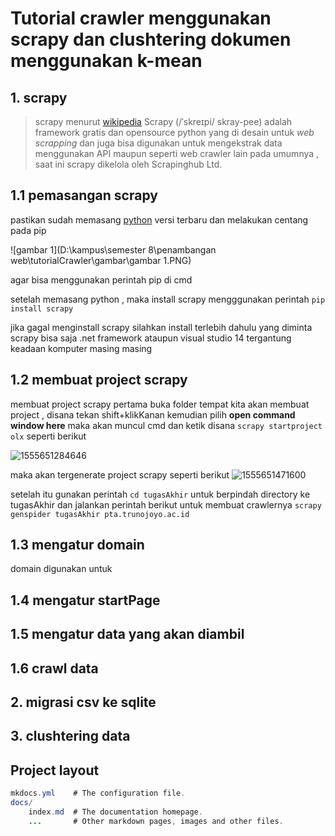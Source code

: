 # **Tutorial crawler menggunakan scrapy dan clushtering dokumen menggunakan k-mean**

## **1. scrapy**

> scrapy menurut [wikipedia](https://en.wikipedia.org/wiki/Scrapy) Scrapy (/ˈskreɪpi/ skray-pee) adalah framework gratis dan opensource python yang di desain untuk *web scrapping* dan juga bisa digunakan untuk mengekstrak data menggunakan API maupun seperti web crawler lain pada umumnya , saat ini scrapy dikelola oleh Scrapinghub Ltd.

## 1.1 pemasangan scrapy

pastikan sudah memasang [python](https://www.python.org/) versi terbaru dan melakukan centang pada pip 

![gambar 1](D:\kampus\semester 8\penambangan web\tutorialCrawler\gambar\gambar 1.PNG)

agar bisa menggunakan perintah pip di cmd

setelah memasang python , maka install scrapy mengggunakan perintah `pip install scrapy`

jika gagal menginstall scrapy silahkan install terlebih dahulu yang diminta scrapy bisa saja .net framework ataupun visual studio 14 tergantung keadaan komputer masing masing 

## 1.2 membuat project scrapy

membuat project scrapy pertama buka folder tempat kita akan membuat project , disana tekan shift+klikKanan kemudian pilih  **open command window here** maka  akan muncul cmd dan ketik disana `scrapy startproject olx` seperti berikut

![1555651284646](C:\Users\zainal\AppData\Roaming\Typora\typora-user-images\1555651284646.png)

maka akan tergenerate project scrapy seperti berikut ![1555651471600](C:\Users\zainal\AppData\Roaming\Typora\typora-user-images\1555651471600.png)

setelah itu gunakan perintah `cd tugasAkhir` untuk berpindah directory ke tugasAkhir dan jalankan perintah berikut untuk membuat crawlernya `scrapy genspider tugasAkhir pta.trunojoyo.ac.id`

## 1.3 mengatur domain

domain digunakan untuk

## 1.4 mengatur startPage

## 1.5 mengatur data yang akan diambil

## 1.6 crawl data

## 2. migrasi csv ke sqlite

## 3. clushtering data

## Project layout

```java
mkdocs.yml    # The configuration file.
docs/
    index.md  # The documentation homepage.
    ...       # Other markdown pages, images and other files.
```
